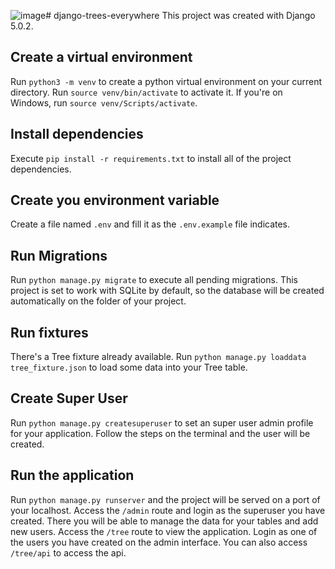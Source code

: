 ![image](https://github.com/LugiaKB/django-trees-everywhere/assets/67010253/866adc08-53d7-48bd-b299-49f578d52703)# django-trees-everywhere
This project was created with Django 5.0.2.

## Create a virtual environment
Run ```python3 -m venv``` to create a python virtual environment on your current directory. Run ```source venv/bin/activate``` to activate it. If you're on Windows, run ```source venv/Scripts/activate```.

## Install dependencies
Execute ```pip install -r requirements.txt``` to install all of the project dependencies.

## Create you environment variable
Create a file named ```.env``` and fill it as the ```.env.example``` file indicates.

## Run Migrations
Run ```python manage.py migrate``` to execute all pending migrations. This project is set to work with SQLite by default, so the database will be created automatically on the folder of your project.

## Run fixtures
There's a Tree fixture already available. Run ```python manage.py loaddata tree_fixture.json``` to load some data into your Tree table.

## Create Super User
Run ```python manage.py createsuperuser``` to set an super user admin profile for your application. Follow the steps on the terminal and the user will be created.

## Run the application
Run ```python manage.py runserver``` and the project will be served on a port of your localhost. Access the ```/admin``` route and login as the superuser you have created. There you will be able to manage the data for your tables and add new users. Access the ```/tree``` route to view the application. Login as one of the users you have created on the admin interface. You can also access ```/tree/api``` to access the api.
